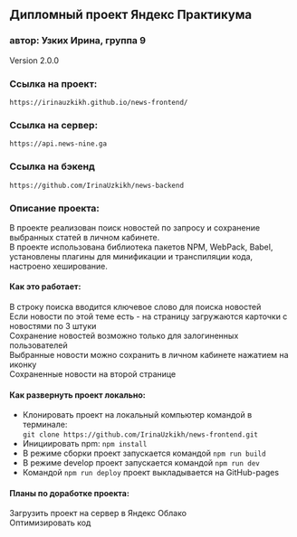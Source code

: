 ## Дипломный проект Яндекс Практикума
### автор: Узких Ирина, группа 9
Version 2.0.0
### Ссылка на проект:
`https://irinauzkikh.github.io/news-frontend/`
### Ссылка на сервер:
`https://api.news-nine.ga`
### Ссылка на бэкенд
`https://github.com/IrinaUzkikh/news-backend`
### Описание проекта:
В проекте реализован поиск новостей по запросу и сохранение выбранных статей в личном кабинете.    
В проекте использована библиотека пакетов NPM, WebPack, Babel, установлены плагины для минификации и транспиляции кода, настроено хеширование.  
#### Как это работает:
В строку поиска вводится ключевое слово для поиска новостей   
Если новости по этой теме есть - на страницу загружаются карточки с новостями по 3 штуки   
Сохранение новостей возможно только для залогиненных пользователей    
Выбранные новости можно сохранить в личном кабинете нажатием на иконку   
Сохраненные новости на второй странице 
#### Как развернуть проект локально:
- Клонировать проект на локальный компьютер командой в терминале:                              
  `git clone https://github.com/IrinaUzkikh/news-frontend.git`
- Инициировать npm: `npm install`
- В режиме сборки проект запускается командой `npm run build`   
- В режиме develop проект запускается командой `npm run dev`  
- Командой `npm run deploy` проект выкладывается на GitHub-pages 
#### Планы по доработке проекта: 
Загрузить проект на сервер в Яндекс Облако     
Оптимизировать код  
 